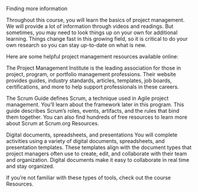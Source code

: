 Finding more information

Throughout this course, you will learn the basics of project management. We will provide a lot of information through videos and readings. But sometimes, you may need to 
look things up on your own for additional learning. Things change fast in this growing field, so it is critical to do your own research so you can stay up-to-date on what 
is new. 

Here are some helpful project management resources available online:

The Project Management Institute is the leading association for those in project, program, or portfolio management professions. Their website provides guides, industry 
standards, articles, templates, job boards, certifications, and more to help support professionals in these careers.

The Scrum Guide defines Scrum, a technique used in Agile project management. You’ll learn about the framework later in this program. This guide describes Scrum’s roles, 
events, artifacts, and the rules that bind them together. You can also find hundreds of free resources to learn more about Scrum at Scrum.org Resources.

Digital documents, spreadsheets, and presentations 
You will complete activities using a variety of digital documents, spreadsheets, and presentation templates. These templates align with the document types that project 
managers often use to create, edit, and collaborate with their team and organization. Digital documents make it easy to collaborate in real time and stay organized.

If you’re not familiar with these types of tools, check out the course Resources. 
